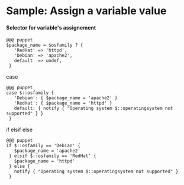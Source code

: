 
# Sample: Assign a variable value #

<h4>Selector for variable's assignement</h4> 

    @@@ puppet
    $package_name = $osfamily ? {
       'RedHat' => 'httpd',
       'Debian' => 'apache2',
       default  => undef,
     }


case

    @@@ puppet
    case $::osfamily {
       'Debian': { $package_name = 'apache2' }
       'RedHat': { $package_name = 'httpd' }
       default: { notify { "Operating system $::operatingsystem not supported" } }
     }


if elsif else

    @@@ puppet
    if $::osfamily == 'Debian' {
       $package_name = 'apache2'
     } elsif $::osfamily == 'RedHat' {
       $package_name = 'httpd'
     } else {
       notify { "Operating system $::operatingsystem not supported" }
     }


